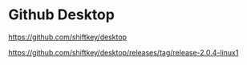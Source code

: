 # Github Desktop

https://github.com/shiftkey/desktop

https://github.com/shiftkey/desktop/releases/tag/release-2.0.4-linux1
